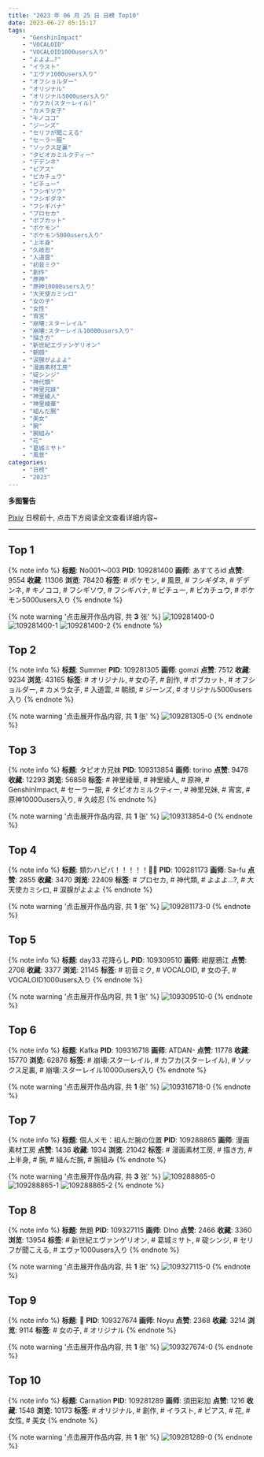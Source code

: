 ```yaml
---
title: "2023 年 06 月 25 日 日榜 Top10"
date: 2023-06-27 05:15:17
tags:
    - "GenshinImpact"
    - "VOCALOID"
    - "VOCALOID1000users入り"
    - "よよよ…?"
    - "イラスト"
    - "エヴァ1000users入り"
    - "オフショルダー"
    - "オリジナル"
    - "オリジナル5000users入り"
    - "カフカ(スターレイル)"
    - "カメラ女子"
    - "キノココ"
    - "ジーンズ"
    - "セリフが聞こえる"
    - "セーラー服"
    - "ソックス足裏"
    - "タピオカミルクティー"
    - "デデンネ"
    - "ピアス"
    - "ピカチュウ"
    - "ピチュー"
    - "フシギソウ"
    - "フシギダネ"
    - "フシギバナ"
    - "プロセカ"
    - "ボブカット"
    - "ポケモン"
    - "ポケモン5000users入り"
    - "上半身"
    - "久岐忍"
    - "入道雲"
    - "初音ミク"
    - "創作"
    - "原神"
    - "原神10000users入り"
    - "大天使カミシロ"
    - "女の子"
    - "女性"
    - "宵宮"
    - "崩壊:スターレイル"
    - "崩壊:スターレイル10000users入り"
    - "描き方"
    - "新世紀エヴァンゲリオン"
    - "朝顔"
    - "涙腺がよよよ"
    - "漫画素材工房"
    - "碇シンジ"
    - "神代類"
    - "神里兄妹"
    - "神里綾人"
    - "神里綾華"
    - "組んだ腕"
    - "美女"
    - "腕"
    - "腕組み"
    - "花"
    - "葛城ミサト"
    - "風景"
categories:
    - "日榜"
    - "2023"
---
```


<i class="fa fa-triangle-exclamation"></i>**多图警告**<i class="fa fa-triangle-exclamation"></i>

[Pixiv](https://www.pixiv.net/) 日榜前十, 点击下方阅读全文查看详细内容~

<!-- more -->

---

## Top 1

{% note info %}
**标题**: No001～003
**PID**: 109281400 **画师**: あすてろid
**点赞**: 9554 **收藏**: 11306 **浏览**: 78420
**标签**: # ポケモン, # 風景, # フシギダネ, # デデンネ, # キノココ, # フシギソウ, # フシギバナ, # ピチュー, # ピカチュウ, # ポケモン5000users入り
{% endnote %}

{% note warning '点击展开作品内容, 共 **3** 张' %}
![109281400-0](https://i.pixiv.re/img-original/img/2023/06/24/00/01/02/109281400_p0.jpg)
![109281400-1](https://i.pixiv.re/img-original/img/2023/06/24/00/01/02/109281400_p1.jpg)
![109281400-2](https://i.pixiv.re/img-original/img/2023/06/24/00/01/02/109281400_p2.jpg)
{% endnote %}

## Top 2

{% note info %}
**标题**: Summer
**PID**: 109281305 **画师**: gomzi
**点赞**: 7512 **收藏**: 9234 **浏览**: 43165
**标签**: # オリジナル, # 女の子, # 創作, # ボブカット, # オフショルダー, # カメラ女子, # 入道雲, # 朝顔, # ジーンズ, # オリジナル5000users入り
{% endnote %}

{% note warning '点击展开作品内容, 共 **1** 张' %}
![109281305-0](https://i.pixiv.re/img-original/img/2023/06/24/00/00/32/109281305_p0.jpg)
{% endnote %}

## Top 3

{% note info %}
**标题**: タピオカ兄妹
**PID**: 109313854 **画师**: torino
**点赞**: 9478 **收藏**: 12293 **浏览**: 56858
**标签**: # 神里綾華, # 神里綾人, # 原神, # GenshinImpact, # セーラー服, # タピオカミルクティー, # 神里兄妹, # 宵宮, # 原神10000users入り, # 久岐忍
{% endnote %}

{% note warning '点击展开作品内容, 共 **1** 张' %}
![109313854-0](https://i.pixiv.re/img-original/img/2023/06/25/00/00/25/109313854_p0.jpg)
{% endnote %}

## Top 4

{% note info %}
**标题**: 類ｸﾝハピバ！！！！！🎂🎉
**PID**: 109281173 **画师**: Sa-fu
**点赞**: 2855 **收藏**: 3470 **浏览**: 22409
**标签**: # プロセカ, # 神代類, # よよよ…?, # 大天使カミシロ, # 涙腺がよよよ
{% endnote %}

{% note warning '点击展开作品内容, 共 **1** 张' %}
![109281173-0](https://i.pixiv.re/img-original/img/2023/06/24/00/00/03/109281173_p0.jpg)
{% endnote %}

## Top 5

{% note info %}
**标题**: day33 花降らし
**PID**: 109309510 **画师**: 紺屋鴉江
**点赞**: 2708 **收藏**: 3377 **浏览**: 21145
**标签**: # 初音ミク, # VOCALOID, # 女の子, # VOCALOID1000users入り
{% endnote %}

{% note warning '点击展开作品内容, 共 **1** 张' %}
![109309510-0](https://i.pixiv.re/img-original/img/2023/06/24/22/02/35/109309510_p0.jpg)
{% endnote %}

## Top 6

{% note info %}
**标题**: Kafka
**PID**: 109316718 **画师**: ATDAN-
**点赞**: 11778 **收藏**: 15770 **浏览**: 62876
**标签**: # 崩壊:スターレイル, # カフカ(スターレイル), # ソックス足裏, # 崩壊:スターレイル10000users入り
{% endnote %}

{% note warning '点击展开作品内容, 共 **1** 张' %}
![109316718-0](https://i.pixiv.re/img-original/img/2023/06/25/14/04/09/109316718_p0.jpg)
{% endnote %}

## Top 7

{% note info %}
**标题**: 個人メモ：組んだ腕の位置
**PID**: 109288865 **画师**: 漫画素材工房
**点赞**: 1436 **收藏**: 1934 **浏览**: 21042
**标签**: # 漫画素材工房, # 描き方, # 上半身, # 腕, # 組んだ腕, # 腕組み
{% endnote %}

{% note warning '点击展开作品内容, 共 **3** 张' %}
![109288865-0](https://i.pixiv.re/img-original/img/2023/06/24/07/00/04/109288865_p0.jpg)
![109288865-1](https://i.pixiv.re/img-original/img/2023/06/24/07/00/04/109288865_p1.jpg)
![109288865-2](https://i.pixiv.re/img-original/img/2023/06/24/07/00/04/109288865_p2.jpg)
{% endnote %}

## Top 8

{% note info %}
**标题**: 無題
**PID**: 109327115 **画师**: DIno
**点赞**: 2466 **收藏**: 3360 **浏览**: 13954
**标签**: # 新世紀エヴァンゲリオン, # 葛城ミサト, # 碇シンジ, # セリフが聞こえる, # エヴァ1000users入り
{% endnote %}

{% note warning '点击展开作品内容, 共 **1** 张' %}
![109327115-0](https://i.pixiv.re/img-original/img/2023/06/25/12/13/21/109327115_p0.jpg)
{% endnote %}

## Top 9

{% note info %}
**标题**: 💎
**PID**: 109327674 **画师**: Noyu
**点赞**: 2368 **收藏**: 3214 **浏览**: 9114
**标签**: # 女の子, # オリジナル
{% endnote %}

{% note warning '点击展开作品内容, 共 **1** 张' %}
![109327674-0](https://i.pixiv.re/img-original/img/2023/06/25/12/40/26/109327674_p0.jpg)
{% endnote %}

## Top 10

{% note info %}
**标题**: Carnation
**PID**: 109281289 **画师**: 須田彩加
**点赞**: 1216 **收藏**: 1548 **浏览**: 10173
**标签**: # オリジナル, # 創作, # イラスト, # ピアス, # 花, # 女性, # 美女
{% endnote %}

{% note warning '点击展开作品内容, 共 **1** 张' %}
![109281289-0](https://i.pixiv.re/img-original/img/2023/06/24/00/00/28/109281289_p0.jpg)
{% endnote %}
